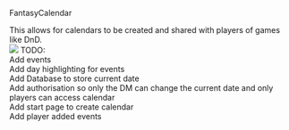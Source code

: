 FantasyCalendar

This allows for calendars to be created and shared with players of games like DnD. <br>
![](https://imgur.com/ooaITal)
TODO:<br>
Add events<br>
Add day highlighting for events<br>
Add Database to store current date<br>
Add authorisation so only the DM can change the current date and only players can access calendar<br>
Add start page to create calendar<br>
Add player added events<br>

